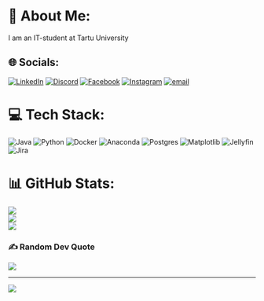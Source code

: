 # 💫 About Me:
I am an IT-student at Tartu University<br>


## 🌐 Socials:
[![LinkedIn](https://img.shields.io/badge/LinkedIn-%230077B5.svg?logo=linkedin&logoColor=white)](https://www.linkedin.com/in/svend-sakkool-3770b9385/) [![Discord](https://img.shields.io/badge/Discord-%237289DA.svg?logo=discord&logoColor=white)](https://discord.gg/.rurinee) [![Facebook](https://img.shields.io/badge/Facebook-%231877F2.svg?logo=Facebook&logoColor=white)](https://www.facebook.com/profile.php?id=100006942467991) [![Instagram](https://img.shields.io/badge/Instagram-%23E4405F.svg?logo=Instagram&logoColor=white)](https://instagram.com/svennu10) [![email](https://img.shields.io/badge/Email-D14836?logo=gmail&logoColor=white)](mailto:svendsak@gmail.com) 

# 💻 Tech Stack:
![Java](https://img.shields.io/badge/java-%23ED8B00.svg?style=for-the-badge&logo=openjdk&logoColor=white) ![Python](https://img.shields.io/badge/python-3670A0?style=for-the-badge&logo=python&logoColor=ffdd54) ![Docker](https://img.shields.io/badge/docker-%230db7ed.svg?style=for-the-badge&logo=docker&logoColor=white) ![Anaconda](https://img.shields.io/badge/Anaconda-%2344A833.svg?style=for-the-badge&logo=anaconda&logoColor=white) ![Postgres](https://img.shields.io/badge/postgres-%23316192.svg?style=for-the-badge&logo=postgresql&logoColor=white) ![Matplotlib](https://img.shields.io/badge/Matplotlib-%23ffffff.svg?style=for-the-badge&logo=Matplotlib&logoColor=black) ![Jellyfin](https://img.shields.io/badge/jellyfin-%23000B25.svg?style=for-the-badge&logo=Jellyfin&logoColor=00A4DC) ![Jira](https://img.shields.io/badge/jira-%230A0FFF.svg?style=for-the-badge&logo=jira&logoColor=white)

# 📊 GitHub Stats:
![](https://github-readme-stats.vercel.app/api?username=Swennu&theme=dark&hide_border=false&include_all_commits=false&count_private=false)<br/>
![](https://nirzak-streak-stats.vercel.app/?user=Swennu&theme=dark&hide_border=false)<br/>
![](https://github-readme-stats.vercel.app/api/top-langs/?username=Swennu&theme=dark&hide_border=false&include_all_commits=false&count_private=false&layout=compact)

### ✍️ Random Dev Quote
![](https://quotes-github-readme.vercel.app/api?type=horizontal&theme=radical)

---
[![](https://visitcount.itsvg.in/api?id=Swennu&icon=2&color=0)](https://visitcount.itsvg.in)

<!-- Proudly created with GPRM ( https://gprm.itsvg.in ) -->
